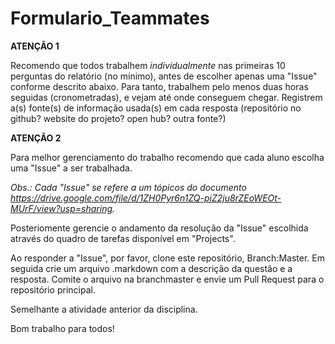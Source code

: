 # Formulario_Teammates

**ATENÇÃO 1**

Recomendo que todos trabalhem *individualmente* nas primeiras 10 perguntas do relatório (no mínimo), antes de escolher apenas uma "Issue" conforme descrito abaixo. Para tanto, trabalhem pelo menos duas horas seguidas (cronometradas), e vejam até onde conseguem chegar. Registrem a(s) fonte(s) de informação usada(s) em cada resposta (repositório no github? website do projeto? open hub? outra fonte?)

**ATENÇÃO 2**

Para melhor gerenciamento do trabalho recomendo que cada aluno escolha uma "Issue" a ser trabalhada.

*Obs.: Cada "Issue" se refere a um tópicos do documento 
https://drive.google.com/file/d/1ZH0Pyr6n1ZQ-piZ2ju8rZEoWEOt-MUrF/view?usp=sharing.*

Posteriomente gerencie o andamento da resolução da "Issue" escolhida através do quadro de tarefas disponível em "Projects".

Ao responder a "Issue", por favor, clone este repositório, Branch:Master.
Em seguida crie um arquivo .markdown com a descrição da questão e a resposta.
Comite o arquivo na branchmaster e envie um Pull Request para o repositório principal.

Semelhante a atividade anterior da disciplina.

Bom trabalho para todos!
